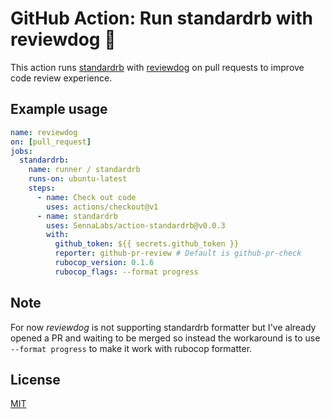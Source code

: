 # GitHub Action: Run standardrb with reviewdog 🐶

This action runs [standardrb](https://github.com/testdouble/standard) with
[reviewdog](https://github.com/reviewdog/reviewdog) on pull requests to improve
code review experience.

## Example usage

```yml
name: reviewdog
on: [pull_request]
jobs:
  standardrb:
    name: runner / standardrb
    runs-on: ubuntu-latest
    steps:
      - name: Check out code
        uses: actions/checkout@v1
      - name: standardrb
        uses: SennaLabs/action-standardrb@v0.0.3
        with:
          github_token: ${{ secrets.github_token }}
          reporter: github-pr-review # Default is github-pr-check
          rubocop_version: 0.1.6
          rubocop_flags: --format progress
```

## Note

For now *reviewdog* is not supporting standardrb formatter but I've already opened a PR and waiting to be merged so instead the workaround is to use `--format progress` to make it work with rubocop formatter.

## License

[MIT](https://choosealicense.com/licenses/mit)
